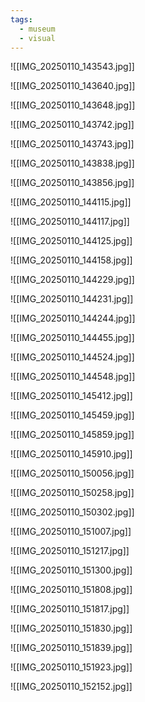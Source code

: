```yaml
---
tags:
  - museum
  - visual
---
```

![[IMG_20250110_143543.jpg]]

![[IMG_20250110_143640.jpg]]

![[IMG_20250110_143648.jpg]]

![[IMG_20250110_143742.jpg]]

![[IMG_20250110_143743.jpg]]

![[IMG_20250110_143838.jpg]]

![[IMG_20250110_143856.jpg]]

![[IMG_20250110_144115.jpg]]

![[IMG_20250110_144117.jpg]]

![[IMG_20250110_144125.jpg]]

![[IMG_20250110_144158.jpg]]

![[IMG_20250110_144229.jpg]]

![[IMG_20250110_144231.jpg]]

![[IMG_20250110_144244.jpg]]

![[IMG_20250110_144455.jpg]]

![[IMG_20250110_144524.jpg]]

![[IMG_20250110_144548.jpg]]

![[IMG_20250110_145412.jpg]]

![[IMG_20250110_145459.jpg]]

![[IMG_20250110_145859.jpg]]

![[IMG_20250110_145910.jpg]]

![[IMG_20250110_150056.jpg]]

![[IMG_20250110_150258.jpg]]

![[IMG_20250110_150302.jpg]]

![[IMG_20250110_151007.jpg]]

![[IMG_20250110_151217.jpg]]

![[IMG_20250110_151300.jpg]]

![[IMG_20250110_151808.jpg]]

![[IMG_20250110_151817.jpg]]

![[IMG_20250110_151830.jpg]]

![[IMG_20250110_151839.jpg]]

![[IMG_20250110_151923.jpg]]

![[IMG_20250110_152152.jpg]]